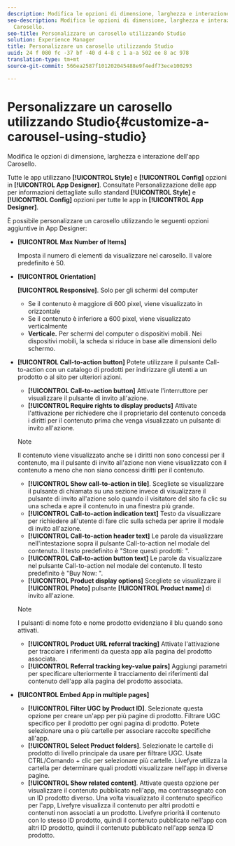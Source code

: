 ```yaml
---
description: Modifica le opzioni di dimensione, larghezza e interazione dell'app Carosello.
seo-description: Modifica le opzioni di dimensione, larghezza e interazione dell'app
  Carosello.
seo-title: Personalizzare un carosello utilizzando Studio
solution: Experience Manager
title: Personalizzare un carosello utilizzando Studio
uuid: 24 f 080 fc -37 bf -40 d 4-8 c 1 a-a 502 ee 8 ac 978
translation-type: tm+mt
source-git-commit: 566ea2587f101202045488e9f4edf73ece100293

---
```



# Personalizzare un carosello utilizzando Studio{#customize-a-carousel-using-studio}

Modifica le opzioni di dimensione, larghezza e interazione dell'app Carosello.

Tutte le app utilizzano **[!UICONTROL Style]** e **[!UICONTROL Config]** opzioni in **[!UICONTROL App Designer]**. Consultate Personalizzazione delle app per informazioni dettagliate sullo standard **[!UICONTROL Style]** e **[!UICONTROL Config]** opzioni per tutte le app in **[!UICONTROL App Designer]**.

È possibile personalizzare un carosello utilizzando le seguenti opzioni aggiuntive in App Designer:

* **[!UICONTROL Max Number of Items]**

   Imposta il numero di elementi da visualizzare nel carosello. Il valore predefinito è 50.

* **[!UICONTROL Orientation]**

   **[!UICONTROL Responsive]**. Solo per gli schermi del computer

   * Se il contenuto è maggiore di 600 pixel, viene visualizzato in orizzontale
   * Se il contenuto è inferiore a 600 pixel, viene visualizzato verticalmente
   * **Verticale.** Per schermi del computer o dispositivi mobili. Nei dispositivi mobili, la scheda si riduce in base alle dimensioni dello schermo.

* **[!UICONTROL Call-to-action button]** Potete utilizzare il pulsante Call-to-action con un catalogo di prodotti per indirizzare gli utenti a un prodotto o al sito per ulteriori azioni.

   * **[!UICONTROL Call-to-action button]** Attivate l'interruttore per visualizzare il pulsante di invito all'azione.
   * **[!UICONTROL Require rights to display products]** Attivate l'attivazione per richiedere che il proprietario del contenuto conceda i diritti per il contenuto prima che venga visualizzato un pulsante di invito all'azione.
   >[!NOTE]
   >
   >Il contenuto viene visualizzato anche se i diritti non sono concessi per il contenuto, ma il pulsante di invito all'azione non viene visualizzato con il contenuto a meno che non siano concessi diritti per il contenuto.

   * **[!UICONTROL Show call-to-action in tile]**. Scegliete se visualizzare il pulsante di chiamata su una sezione invece di visualizzare il pulsante di invito all'azione solo quando il visitatore del sito fa clic su una scheda e apre il contenuto in una finestra più grande.
   * **[!UICONTROL Call-to-action indication text]** Testo da visualizzare per richiedere all'utente di fare clic sulla scheda per aprire il modale di invito all'azione.
   * **[!UICONTROL Call-to-action header text]** Le parole da visualizzare nell'intestazione sopra il pulsante Call-to-action nel modale del contenuto. Il testo predefinito è "Store questi prodotti: ".
   * **[!UICONTROL Call-to-action button text]** Le parole da visualizzare nel pulsante Call-to-action nel modale del contenuto. Il testo predefinito è "Buy Now: ".
   * **[!UICONTROL Product display options]** Scegliete se visualizzare il **[!UICONTROL Photo]** pulsante **[!UICONTROL Product name]** di invito all'azione.
   >[!NOTE]
   >
   >I pulsanti di nome foto e nome prodotto evidenziano il blu quando sono attivati.

   * **[!UICONTROL Product URL referral tracking]** Attivate l'attivazione per tracciare i riferimenti da questa app alla pagina del prodotto associata.
   * **[!UICONTROL Referral tracking key-value pairs]** Aggiungi parametri per specificare ulteriormente il tracciamento dei riferimenti dal contenuto dell'app alla pagina del prodotto associata.



* **[!UICONTROL Embed App in multiple pages]**

   * **[!UICONTROL Filter UGC by Product ID]**. Selezionate questa opzione per creare un'app per più pagine di prodotto. Filtrare UGC specifico per il prodotto per ogni pagina di prodotto. Potete selezionare una o più cartelle per associare raccolte specifiche all'app.
   * **[!UICONTROL Select Product folders]**. Selezionate le cartelle di prodotto di livello principale da usare per filtrare UGC. Usate CTRL/Comando + clic per selezionare più cartelle. Livefyre utilizza la cartella per determinare quali prodotti visualizzare nell'app in diverse pagine.
   * **[!UICONTROL Show related content]**. Attivate questa opzione per visualizzare il contenuto pubblicato nell'app, ma contrassegnato con un ID prodotto diverso. Una volta visualizzato il contenuto specifico per l'app, Livefyre visualizza il contenuto per altri prodotti e contenuti non associati a un prodotto. Livefyre priorità il contenuto con lo stesso ID prodotto, quindi il contenuto pubblicato nell'app con altri ID prodotto, quindi il contenuto pubblicato nell'app senza ID prodotto.
